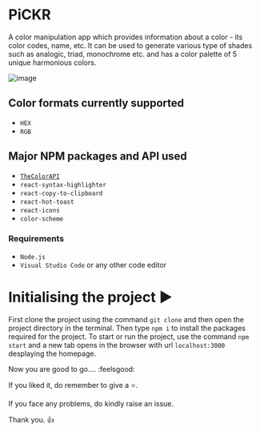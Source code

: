 # PiCKR
A color manipulation app which provides information about a color - its color codes, name, etc. It can be used to generate various type of shades such as analogic, triad, monochrome etc. and has a color palette of 5 unique harmonious colors. 

![image](https://github.com/SouravKAgarwal/PiCKR/assets/122669205/efe29d5e-ba7c-4ab7-99de-9b227232f1c2)

## Color formats currently supported
- `HEX`
- `RGB`

## Major NPM packages and API used
- [`TheColorAPI`](https://www.thecolorapi.com)
- `react-syntax-highlighter`
- `react-copy-to-clipboard`
- `react-hot-toast`
- `react-icons`
- `color-scheme`


### Requirements
- `Node.js`
- `Visual Studio Code` or any other code editor

# Initialising the project ▶️
First clone the project using the command `git clone` and then open the project directory in the terminal. Then type `npm i` to install the packages required for the project. To start or run the project, use the command `npm start` and a new tab opens in the browser with url `localhost:3000` desplaying the homepage.

Now you are good to go.... :feelsgood:

If you liked it, do remember to give a ⭐.

If you face any problems, do kindly raise an issue.

Thank you. 👍

